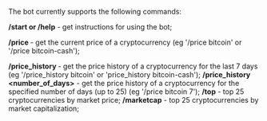 The bot currently supports the following commands:

**/start or /help** - get instructions for using the bot;

**/price <symbol>** - get the current price of a cryptocurrency (eg '/price bitcoin' or '/price bitcoin-cash');

**/price_history <symbol>** - get the price history of a cryptocurrency for the last 7 days (eg '/price_history bitcoin' or 'price_history bitcoin-cash');
**/price_history <symbol> <number_of_days>** - get the price history of a cryptocurrency for the specified number of days (up to 25) (eg '/price bitcoin 7');
**/top** - top 25 cryptocurrencies by market price;
**/marketcap** - top 25 cryptocurrencies by market capitalization;